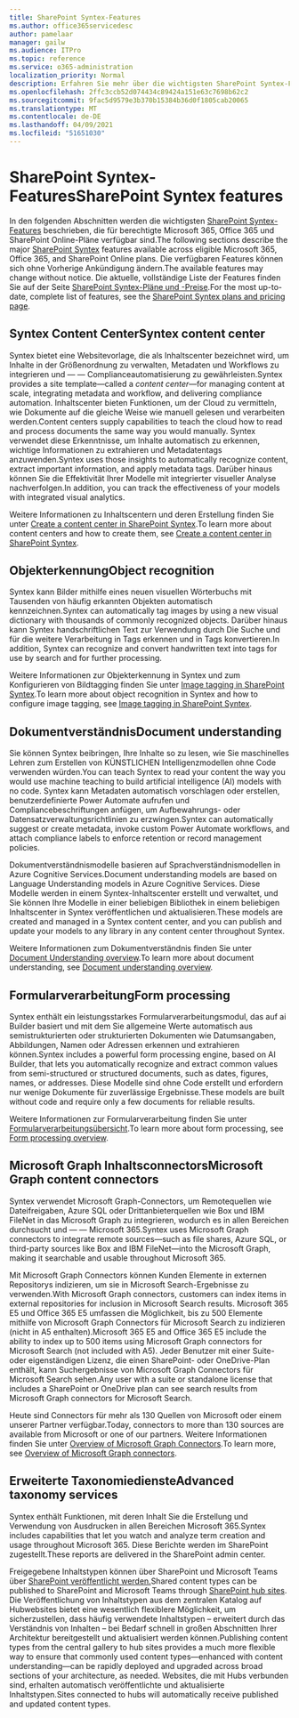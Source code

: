 ```yaml
---
title: SharePoint Syntex-Features
ms.author: office365servicedesc
author: pamelaar
manager: gailw
ms.audience: ITPro
ms.topic: reference
ms.service: o365-administration
localization_priority: Normal
description: Erfahren Sie mehr über die wichtigsten SharePoint Syntex-Features, die in berechtigten Microsoft 365, Office 365 und SharePoint Online-Plänen verfügbar sind.
ms.openlocfilehash: 2ffc3ccb52d074434c89424a151e63c7698b62c2
ms.sourcegitcommit: 9fac5d9579e3b370b15384b36d0f1805cab20065
ms.translationtype: MT
ms.contentlocale: de-DE
ms.lasthandoff: 04/09/2021
ms.locfileid: "51651030"
---
```

# <a name="sharepoint-syntex-features"></a><span data-ttu-id="e6271-103">SharePoint Syntex-Features</span><span class="sxs-lookup"><span data-stu-id="e6271-103">SharePoint Syntex features</span></span> 

<span data-ttu-id="e6271-104">In den folgenden Abschnitten werden die wichtigsten [SharePoint Syntex-Features](sharepoint-syntex-service-description.md) beschrieben, die für berechtigte Microsoft 365, Office 365 und SharePoint Online-Pläne verfügbar sind.</span><span class="sxs-lookup"><span data-stu-id="e6271-104">The following sections describe the major [SharePoint Syntex](sharepoint-syntex-service-description.md) features available across eligible Microsoft 365, Office 365, and SharePoint Online plans.</span></span> <span data-ttu-id="e6271-105">Die verfügbaren Features können sich ohne Vorherige Ankündigung ändern.</span><span class="sxs-lookup"><span data-stu-id="e6271-105">The available features may change without notice.</span></span> <span data-ttu-id="e6271-106">Die aktuelle, vollständige Liste der Features finden Sie auf der Seite [SharePoint Syntex-Pläne und -Preise](https://www.microsoft.com/microsoft-365/enterprise/sharepoint-syntex).</span><span class="sxs-lookup"><span data-stu-id="e6271-106">For the most up-to-date, complete list of features, see the [SharePoint Syntex plans and pricing page](https://www.microsoft.com/microsoft-365/enterprise/sharepoint-syntex).</span></span>

## <a name="syntex-content-center"></a><span data-ttu-id="e6271-107">Syntex Content Center</span><span class="sxs-lookup"><span data-stu-id="e6271-107">Syntex content center</span></span>

<span data-ttu-id="e6271-108">Syntex bietet eine Websitevorlage, die als Inhaltscenter bezeichnet wird, um Inhalte in der Größenordnung zu verwalten, Metadaten und Workflows zu integrieren und &mdash;  &mdash; Complianceautomatisierung zu gewährleisten.</span><span class="sxs-lookup"><span data-stu-id="e6271-108">Syntex provides a site template&mdash;called a *content center*&mdash;for managing content at scale, integrating metadata and workflow, and delivering compliance automation.</span></span> <span data-ttu-id="e6271-109">Inhaltscenter bieten Funktionen, um der Cloud zu vermitteln, wie Dokumente auf die gleiche Weise wie manuell gelesen und verarbeiten werden.</span><span class="sxs-lookup"><span data-stu-id="e6271-109">Content centers supply capabilities to teach the cloud how to read and process documents the same way you would manually.</span></span> <span data-ttu-id="e6271-110">Syntex verwendet diese Erkenntnisse, um Inhalte automatisch zu erkennen, wichtige Informationen zu extrahieren und Metadatentags anzuwenden.</span><span class="sxs-lookup"><span data-stu-id="e6271-110">Syntex uses those insights to automatically recognize content, extract important information, and apply metadata tags.</span></span> <span data-ttu-id="e6271-111">Darüber hinaus können Sie die Effektivität Ihrer Modelle mit integrierter visueller Analyse nachverfolgen.</span><span class="sxs-lookup"><span data-stu-id="e6271-111">In addition, you can track the effectiveness of your models with integrated visual analytics.</span></span>

<span data-ttu-id="e6271-112">Weitere Informationen zu Inhaltscentern und deren Erstellung finden Sie unter [Create a content center in SharePoint Syntex](/microsoft-365/contentunderstanding/create-a-content-center).</span><span class="sxs-lookup"><span data-stu-id="e6271-112">To learn more about content centers and how to create them, see [Create a content center in SharePoint Syntex](/microsoft-365/contentunderstanding/create-a-content-center).</span></span>

## <a name="object-recognition"></a><span data-ttu-id="e6271-113">Objekterkennung</span><span class="sxs-lookup"><span data-stu-id="e6271-113">Object recognition</span></span>

<span data-ttu-id="e6271-114">Syntex kann Bilder mithilfe eines neuen visuellen Wörterbuchs mit Tausenden von häufig erkannten Objekten automatisch kennzeichnen.</span><span class="sxs-lookup"><span data-stu-id="e6271-114">Syntex can automatically tag images by using a new visual dictionary with thousands of commonly recognized objects.</span></span> <span data-ttu-id="e6271-115">Darüber hinaus kann Syntex handschriftlichen Text zur Verwendung durch Die Suche und für die weitere Verarbeitung in Tags erkennen und in Tags konvertieren.</span><span class="sxs-lookup"><span data-stu-id="e6271-115">In addition, Syntex can recognize and convert handwritten text into tags for use by search and for further processing.</span></span>

<span data-ttu-id="e6271-116">Weitere Informationen zur Objekterkennung in Syntex und zum Konfigurieren von Bildtagging finden Sie unter [Image tagging in SharePoint Syntex](/microsoft-365/contentunderstanding/image-tagging).</span><span class="sxs-lookup"><span data-stu-id="e6271-116">To learn more about object recognition in Syntex and how to configure image tagging, see [Image tagging in SharePoint Syntex](/microsoft-365/contentunderstanding/image-tagging).</span></span>

## <a name="document-understanding"></a><span data-ttu-id="e6271-117">Dokumentverständnis</span><span class="sxs-lookup"><span data-stu-id="e6271-117">Document understanding</span></span>

<span data-ttu-id="e6271-118">Sie können Syntex beibringen, Ihre Inhalte so zu lesen, wie Sie maschinelles Lehren zum Erstellen von KÜNSTLICHEN Intelligenzmodellen ohne Code verwenden würden.</span><span class="sxs-lookup"><span data-stu-id="e6271-118">You can teach Syntex to read your content the way you would use machine teaching to build artificial intelligence (AI) models with no code.</span></span> <span data-ttu-id="e6271-119">Syntex kann Metadaten automatisch vorschlagen oder erstellen, benutzerdefinierte Power Automate aufrufen und Compliancebeschriftungen anfügen, um Aufbewahrungs- oder Datensatzverwaltungsrichtlinien zu erzwingen.</span><span class="sxs-lookup"><span data-stu-id="e6271-119">Syntex can automatically suggest or create metadata, invoke custom Power Automate workflows, and attach compliance labels to enforce retention or record management policies.</span></span>

<span data-ttu-id="e6271-120">Dokumentverständnismodelle basieren auf Sprachverständnismodellen in Azure Cognitive Services.</span><span class="sxs-lookup"><span data-stu-id="e6271-120">Document understanding models are based on Language Understanding models in Azure Cognitive Services.</span></span> <span data-ttu-id="e6271-121">Diese Modelle werden in einem Syntex-Inhaltscenter erstellt und verwaltet, und Sie können Ihre Modelle in einer beliebigen Bibliothek in einem beliebigen Inhaltscenter in Syntex veröffentlichen und aktualisieren.</span><span class="sxs-lookup"><span data-stu-id="e6271-121">These models are created and managed in a Syntex content center, and you can publish and update your models to any library in any content center throughout Syntex.</span></span>

<span data-ttu-id="e6271-122">Weitere Informationen zum Dokumentverständnis finden Sie unter [Document Understanding overview](/microsoft-365/contentunderstanding/document-understanding-overview).</span><span class="sxs-lookup"><span data-stu-id="e6271-122">To learn more about document understanding, see [Document understanding overview](/microsoft-365/contentunderstanding/document-understanding-overview).</span></span>

## <a name="form-processing"></a><span data-ttu-id="e6271-123">Formularverarbeitung</span><span class="sxs-lookup"><span data-stu-id="e6271-123">Form processing</span></span>

<span data-ttu-id="e6271-124">Syntex enthält ein leistungsstarkes Formularverarbeitungsmodul, das auf ai Builder basiert und mit dem Sie allgemeine Werte automatisch aus semistrukturierten oder strukturierten Dokumenten wie Datumsangaben, Abbildungen, Namen oder Adressen erkennen und extrahieren können.</span><span class="sxs-lookup"><span data-stu-id="e6271-124">Syntex includes a powerful form processing engine, based on AI Builder, that lets you automatically recognize and extract common values from semi-structured or structured documents, such as dates, figures, names, or addresses.</span></span> <span data-ttu-id="e6271-125">Diese Modelle sind ohne Code erstellt und erfordern nur wenige Dokumente für zuverlässige Ergebnisse.</span><span class="sxs-lookup"><span data-stu-id="e6271-125">These models are built without code and require only a few documents for reliable results.</span></span>

<span data-ttu-id="e6271-126">Weitere Informationen zur Formularverarbeitung finden Sie unter [Formularverarbeitungsübersicht](/microsoft-365/contentunderstanding/form-processing-overview).</span><span class="sxs-lookup"><span data-stu-id="e6271-126">To learn more about form processing, see [Form processing overview](/microsoft-365/contentunderstanding/form-processing-overview).</span></span>

## <a name="microsoft-graph-content-connectors"></a><span data-ttu-id="e6271-127">Microsoft Graph Inhaltsconnectors</span><span class="sxs-lookup"><span data-stu-id="e6271-127">Microsoft Graph content connectors</span></span>

<span data-ttu-id="e6271-128">Syntex verwendet Microsoft Graph-Connectors, um Remotequellen wie Dateifreigaben, Azure SQL oder Drittanbieterquellen wie Box und IBM FileNet in das Microsoft Graph zu integrieren, wodurch es in allen Bereichen durchsucht und &mdash; &mdash; Microsoft 365.</span><span class="sxs-lookup"><span data-stu-id="e6271-128">Syntex uses Microsoft Graph connectors to integrate remote sources&mdash;such as file shares, Azure SQL, or third-party sources like Box and IBM FileNet&mdash;into the Microsoft Graph, making it searchable and usable throughout Microsoft 365.</span></span>

<span data-ttu-id="e6271-129">Mit Microsoft Graph Connectors können Kunden Elemente in externen Repositorys indizieren, um sie in Microsoft Search-Ergebnisse zu verwenden.</span><span class="sxs-lookup"><span data-stu-id="e6271-129">With Microsoft Graph connectors, customers can index items in external repositories for inclusion in Microsoft Search results.</span></span> <span data-ttu-id="e6271-130">Microsoft 365 E5 und Office 365 E5 umfassen die Möglichkeit, bis zu 500 Elemente mithilfe von Microsoft Graph Connectors für Microsoft Search zu indizieren (nicht in A5 enthalten).</span><span class="sxs-lookup"><span data-stu-id="e6271-130">Microsoft 365 E5 and Office 365 E5 include the ability to index up to 500 items using Microsoft Graph connectors for Microsoft Search (not included with A5).</span></span> <span data-ttu-id="e6271-131">Jeder Benutzer mit einer Suite- oder eigenständigen Lizenz, die einen SharePoint- oder OneDrive-Plan enthält, kann Suchergebnisse von Microsoft Graph Connectors für Microsoft Search sehen.</span><span class="sxs-lookup"><span data-stu-id="e6271-131">Any user with a suite or standalone license that includes a SharePoint or OneDrive plan can see search results from Microsoft Graph connectors for Microsoft Search.</span></span>

<span data-ttu-id="e6271-132">Heute sind Connectors für mehr als 130 Quellen von Microsoft oder einem unserer Partner verfügbar.</span><span class="sxs-lookup"><span data-stu-id="e6271-132">Today, connectors to more than 130 sources are available from Microsoft or one of our partners.</span></span> <span data-ttu-id="e6271-133">Weitere Informationen finden Sie unter [Overview of Microsoft Graph Connectors](/MicrosoftSearch/connectors-overview).</span><span class="sxs-lookup"><span data-stu-id="e6271-133">To learn more, see [Overview of Microsoft Graph connectors](/MicrosoftSearch/connectors-overview).</span></span>

## <a name="advanced-taxonomy-services"></a><span data-ttu-id="e6271-134">Erweiterte Taxonomiedienste</span><span class="sxs-lookup"><span data-stu-id="e6271-134">Advanced taxonomy services</span></span>

<span data-ttu-id="e6271-135">Syntex enthält Funktionen, mit deren Inhalt Sie die Erstellung und Verwendung von Ausdrucken in allen Bereichen Microsoft 365.</span><span class="sxs-lookup"><span data-stu-id="e6271-135">Syntex includes capabilities that let you watch and analyze term creation and usage throughout Microsoft 365.</span></span> <span data-ttu-id="e6271-136">Diese Berichte werden im SharePoint zugestellt.</span><span class="sxs-lookup"><span data-stu-id="e6271-136">These reports are delivered in the SharePoint admin center.</span></span>

<span data-ttu-id="e6271-137">Freigegebene Inhaltstypen können über SharePoint und Microsoft Teams über [SharePoint veröffentlicht werden.](/sharepoint/dev/features/hub-site/hub-site-overview)</span><span class="sxs-lookup"><span data-stu-id="e6271-137">Shared content types can be published to SharePoint and Microsoft Teams through [SharePoint hub sites](/sharepoint/dev/features/hub-site/hub-site-overview).</span></span> <span data-ttu-id="e6271-138">Die Veröffentlichung von Inhaltstypen aus dem zentralen Katalog auf Hubwebsites bietet eine wesentlich flexiblere Möglichkeit, um sicherzustellen, dass häufig verwendete Inhaltstypen – erweitert durch das Verständnis von Inhalten – bei Bedarf schnell in großen Abschnitten Ihrer Architektur bereitgestellt und aktualisiert werden können.</span><span class="sxs-lookup"><span data-stu-id="e6271-138">Publishing content types from the central gallery to hub sites provides a much more flexible way to ensure that commonly used content types—enhanced with content understanding—can be rapidly deployed and upgraded across broad sections of your architecture, as needed.</span></span> <span data-ttu-id="e6271-139">Websites, die mit Hubs verbunden sind, erhalten automatisch veröffentlichte und aktualisierte Inhaltstypen.</span><span class="sxs-lookup"><span data-stu-id="e6271-139">Sites connected to hubs will automatically receive published and updated content types.</span></span>